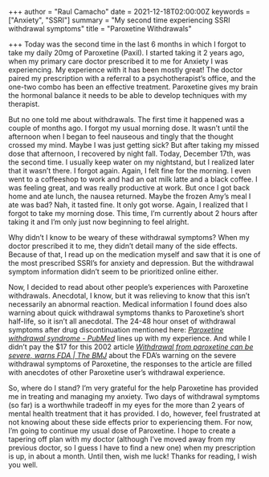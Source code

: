+++
author = "Raul Camacho"
date = 2021-12-18T02:00:00Z
keywords = ["Anxiety", "SSRI"]
summary = "My second time experiencing SSRI withdrawal symptoms"
title = "Paroxetine Withdrawals"

+++
Today was the second time in the last 6 months in which I forgot to take my daily 20mg of Paroxetine (Paxil). I started taking it 2 years ago, when my primary care doctor prescribed it to me for Anxiety I was experiencing. My experience with it has been mostly great! The doctor paired my prescription with a referral to a psychotherapist’s office, and the one-two combo has been an effective treatment. Paroxetine gives my brain the hormonal balance it needs to be able to develop techniques with my therapist.

But no one told me about withdrawals. The first time it happened was a couple of months ago. I forgot my usual morning dose. It wasn’t until the afternoon when I began to feel nauseous and tingly that the thought crossed my mind. Maybe I was just getting sick? But after taking my missed dose that afternoon, I recovered by night fall. Today, December 17th, was the second time. I usually keep water on my nightstand, but I realized later that it wasn’t there. I forgot again. Again, I felt fine for the morning. I even went to a coffeeshop to work and had an oat milk latte and a black coffee. I was feeling great, and was really productive at work. But once I got back home and ate lunch, the nausea returned. Maybe the frozen Amy’s meal I ate was bad? Nah, it tasted fine. It only got worse. Again, I realized that I forgot to take my morning dose. This time, I’m currently about 2 hours after taking it and I’m only just now beginning to feel alright.

Why didn’t I know to be weary of these withdrawal symptoms? When my doctor prescribed it to me, they didn’t detail many of the side effects. Because of that, I read up on the medication myself and saw that it is one of the most prescribed SSRI’s for anxiety and depression. But the withdrawal symptom information didn’t seem to be prioritized online either.

Now, I decided to read about other people’s experiences with Paroxetine withdrawals. Anecdotal, I know, but it was relieving to know that this isn’t necessarily an abnormal reaction. Medical information I found does also warning about quick withdrawal symptoms thanks to Paroxetine’s short half-life, so it isn’t all anecdotal. The 24-48 hour onset of withdrawal symptoms after drug discontinuation mentioned here: [_Paroxetine withdrawal syndrome - PubMed_](https://pubmed.ncbi.nlm.nih.gov/10855379/) lines up with my experience. And while I didn’t pay the $17 for this 2002 article [_Withdrawal from paroxetine can be severe, warns FDA | The BMJ_](https://www.bmj.com/content/324/7332/260.1/rapid-responses) about the FDA’s warning on the severe withdrawal symptoms of Paroxetine, the responses to the article are filled with anecdotes of other Paroxetine user’s withdrawal experience.

So, where do I stand? I’m very grateful for the help Paroxetine has provided me in treating and managing my anxiety. Two days of withdrawal symptoms (so far) is a worthwhile tradeoff in my eyes for the more than 2 years of mental health treatment that it has provided. I do, however, feel frustrated at not knowing about these side effects prior to experiencing them. For now, I’m going to continue my usual dose of Paroxetine. I hope to create a tapering off plan with my doctor (although I’ve moved away from my previous doctor, so I guess I have to find a new one) when my prescription is up, in about a month. Until then, wish me luck! Thanks for reading, I wish you well.